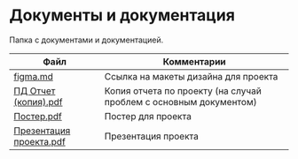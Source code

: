 # Документы и документация

Папка с документами и документацией.

| Файл                                               | Комментарии                                                       |
| -------------------------------------------------- | ----------------------------------------------------------------- |
| [figma.md](figma.md)                               | Ссылка на макеты дизайна для проекта                              |
| [ПД Отчет (копия).pdf](ПД-Отчет-(копия).pdf)       | Копия отчета по проекту (на случай проблем с основным документом) |
| [Постер.pdf](Постер.pdf)                           | Постер для проекта                                                |
| [Презентация проекта.pdf](Презентация-проекта.pdf) | Презентация проекта                                               |
